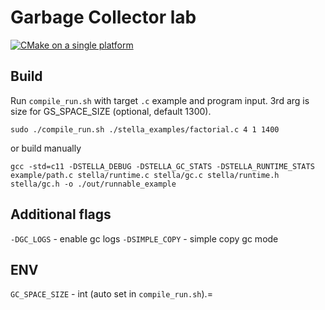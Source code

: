 # Garbage Collector lab

[![CMake on a single platform](https://github.com/kechinvv/cc_gc/actions/workflows/cmake-single-platform.yml/badge.svg)](https://github.com/kechinvv/cc_gc/actions/workflows/cmake-single-platform.yml)

## Build

Run `compile_run.sh` with target `.c` example and program input. 3rd arg is size for GS_SPACE_SIZE (optional, default 1300).
```
sudo ./compile_run.sh ./stella_examples/factorial.c 4 1 1400
```
or build manually
```
gcc -std=c11 -DSTELLA_DEBUG -DSTELLA_GC_STATS -DSTELLA_RUNTIME_STATS example/path.c stella/runtime.c stella/gc.c stella/runtime.h stella/gc.h -o ./out/runnable_example
```
## Additional flags
`-DGC_LOGS` - enable gc logs
`-DSIMPLE_COPY` - simple copy gc mode
## ENV

`GC_SPACE_SIZE` - int (auto set in `compile_run.sh`).=